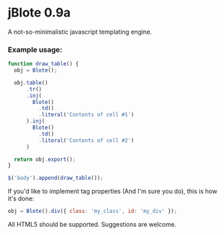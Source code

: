 jBlote 0.9a
======

A not-so-minimalistic javascript templating engine.

### Example usage:

```javascript
function draw_table() {
  obj = Blote();

  obj.table()
      .tr()
      .inj(
        Blote()
          .td()
          .literal('Contents of cell #1')
      ).inj(
        Blote()
          .td()
          .literal('Contents of cell #2')
      )

  return obj.export();
}

$('body').append(draw_table());
```

If you'd like to implement tag properties (And I'm sure you do), this is how it's done:

```javascript
obj = Blote().div({ class: 'my_class', id: 'my_div' });
```

All HTML5 should be supported. Suggestions are welcome.